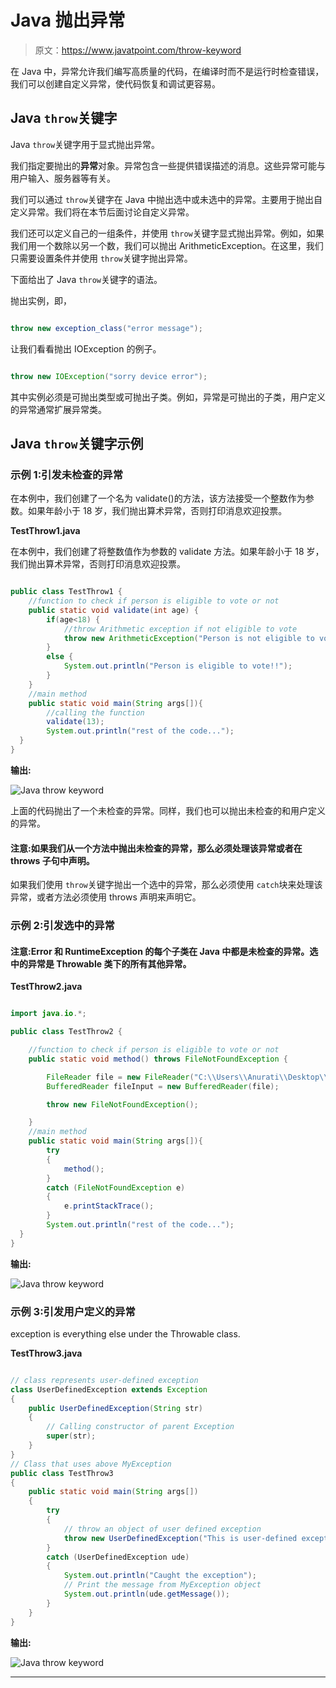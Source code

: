 # Java 抛出异常

> 原文：<https://www.javatpoint.com/throw-keyword>

在 Java 中，异常允许我们编写高质量的代码，在编译时而不是运行时检查错误，我们可以创建自定义异常，使代码恢复和调试更容易。

## Java `throw`关键字

Java `throw`关键字用于显式抛出异常。

我们指定要抛出的**异常**对象。异常包含一些提供错误描述的消息。这些异常可能与用户输入、服务器等有关。

我们可以通过 `throw`关键字在 Java 中抛出选中或未选中的异常。主要用于抛出自定义异常。我们将在本节后面讨论自定义异常。

我们还可以定义自己的一组条件，并使用 `throw`关键字显式抛出异常。例如，如果我们用一个数除以另一个数，我们可以抛出 ArithmeticException。在这里，我们只需要设置条件并使用 `throw`关键字抛出异常。

下面给出了 Java `throw`关键字的语法。

抛出实例，即，

```java

throw new exception_class("error message");

```

让我们看看抛出 IOException 的例子。

```java

throw new IOException("sorry device error"); 

```

其中实例必须是可抛出类型或可抛出子类。例如，异常是可抛出的子类，用户定义的异常通常扩展异常类。

## Java `throw`关键字示例

### 示例 1:引发未检查的异常

在本例中，我们创建了一个名为 validate()的方法，该方法接受一个整数作为参数。如果年龄小于 18 岁，我们抛出算术异常，否则打印消息欢迎投票。

**TestThrow1.java**

在本例中，我们创建了将整数值作为参数的 validate 方法。如果年龄小于 18 岁，我们抛出算术异常，否则打印消息欢迎投票。

```java

public class TestThrow1 { 
	//function to check if person is eligible to vote or not 
	public static void validate(int age) {
		if(age<18) {
			//throw Arithmetic exception if not eligible to vote
			throw new ArithmeticException("Person is not eligible to vote");  
		}
		else {
			System.out.println("Person is eligible to vote!!");
		}
	}
	//main method
	public static void main(String args[]){
		//calling the function
		validate(13);
		System.out.println("rest of the code...");  
  }  
}  

```

**输出:**

![Java throw keyword](../img/26c4e8a915255cb475a8f460aa4893e4.png)

上面的代码抛出了一个未检查的异常。同样，我们也可以抛出未检查的和用户定义的异常。

#### 注意:如果我们从一个方法中抛出未检查的异常，那么必须处理该异常或者在 throws 子句中声明。

如果我们使用 `throw`关键字抛出一个选中的异常，那么必须使用 `catch`块来处理该异常，或者方法必须使用 throws 声明来声明它。

### 示例 2:引发选中的异常

#### 注意:Error 和 RuntimeException 的每个子类在 Java 中都是未检查的异常。选中的异常是 Throwable 类下的所有其他异常。

**TestThrow2.java**

```java

import java.io.*;

public class TestThrow2 { 

	//function to check if person is eligible to vote or not 
	public static void method() throws FileNotFoundException {

		FileReader file = new FileReader("C:\\Users\\Anurati\\Desktop\\abc.txt");
		BufferedReader fileInput = new BufferedReader(file);

		throw new FileNotFoundException();

	}
	//main method
	public static void main(String args[]){
		try
        {
            method();
        } 
        catch (FileNotFoundException e) 
        {
            e.printStackTrace();
        }
		System.out.println("rest of the code...");  
  }  
}  

```

**输出:**

![Java throw keyword](../img/92aa8d1a13e9a1bcfec0a637779f76ac.png)

### 示例 3:引发用户定义的异常

exception is everything else under the Throwable class.

**TestThrow3.java**

```java

// class represents user-defined exception
class UserDefinedException extends Exception
{
    public UserDefinedException(String str)
    {
        // Calling constructor of parent Exception
        super(str);
    }
}
// Class that uses above MyException
public class TestThrow3
{
    public static void main(String args[])
    {
        try
        {
            // throw an object of user defined exception
            throw new UserDefinedException("This is user-defined exception");
        }
        catch (UserDefinedException ude)
        {
            System.out.println("Caught the exception");
            // Print the message from MyException object
            System.out.println(ude.getMessage());
        }
    }
} 

```

**输出:**

![Java throw keyword](../img/a17dde783f1586e5e630585b51dfcf49.png)

* * *